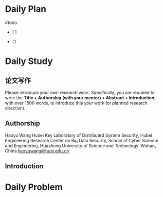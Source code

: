 # Daily Plan
#todo
- [ ] 
- [ ] 
# Daily Study
## 论文写作
Please introduce your own research work. Specifically, you are required to write the **Title + Authorship (with your mentor) + Abstract + Introduction**, with over 1500 words, to introduce this your work (or planned research direction).

## Authorship
Haoyu Wang
Hubei Key Laboratory of Distributed System Security,
Hubei Engineering Research Center on Big Data Security,
School of Cyber Science and Engineering, Huazhong
University of Science and Technology.
Wuhan, China
haoyuwang@hust.edu.cn

## Introduction


# Daily Problem
